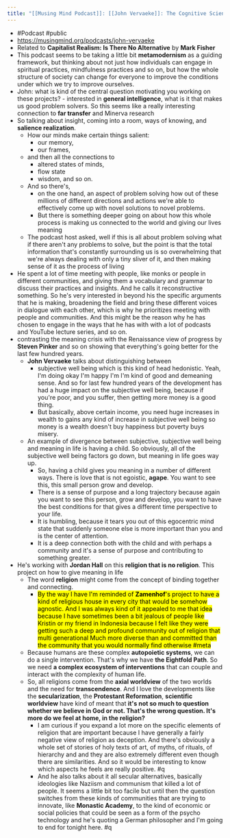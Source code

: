```yaml
---
title: "[[Musing Mind Podcast]]: [[John Vervaeke]]: The Cognitive Science of [[Capitalist Realism]]"
---
```


- <a id='vI5SiqbDw'/>#Podcast #public
- <a id='G0dyKACkf'/>https://musingmind.org/podcasts/john-vervaeke
- <a id='-T537mLsT'/>Related to **Capitalist Realism: Is There No Alternative** by **Mark Fisher**
- <a id='fW9UzJ-Tq'/>This podcast seems to be taking a little bit **metamodernism** as a guiding framework, but thinking about not just how individuals can engage in spiritual practices, mindfulness practices and so on, but how the whole structure of society can change for everyone to improve the conditions under which we try to improve ourselves.
- <a id='c5Zd0lJd9'/>John: what is kind of the central question motivating you working on these projects? - interested in **general intelligence**, what is it that makes us good problem solvers. So this seems like a really interesting connection to **far transfer** and Minerva research
- <a id='GHPuTLXfA'/>So talking about insight, coming into a room, ways of knowing, and **salience realization**.
    - <a id='CcqtzGbnH'/>How our minds make certain things salient:
        - <a id='R4Ywt_-ts'/>our memory,
        - <a id='aBDHA4QRG'/>our frames,
    - <a id='HX7nO6zrA'/>and then all the connections to
        - <a id='KtKVZ7De4'/>altered states of minds,
        - <a id='NH6nNdeYG'/>flow state
        - <a id='J7CopuYLd'/>wisdom, and so on.
    - <a id='lSdI2SbPD'/>And so there's,
        - <a id='BmBU7ScYi'/>on the one hand, an aspect of problem solving how out of these millions of different directions and actions we're able to effectively come up with novel solutions to novel problems.
        - <a id='azo34LfXP'/>But there is something deeper going on about how this whole process is making us connected to the world and giving our lives meaning
    - <a id='Ddn-4x1Xy'/>The podcast host asked, well if this is all about problem solving what if there aren't any problems to solve, but the point is that the total information that's constantly surrounding us is so overwhelming that we're always dealing with only a tiny sliver of it, and then making sense of it as the process of living
- <a id='JYccyO558'/>He spent a lot of time meeting with people, like monks or people in different communities, and giving them a vocabulary and grammar to discuss their practices and insights. And he calls it reconstructive something. So he's very interested in beyond his the specific arguments that he is making, broadening the field and bring these different voices in dialogue with each other, which is why he prioritizes meeting with people and communities. And this might be the reason why he has chosen to engage in the ways that he has with with a lot of podcasts and YouTube lecture series, and so on.
- <a id='ixHhDmI4N'/>contrasting the meaning crisis with the Renaissance view of progress by **Steven Pinker** and so on showing that everything's going better for the last few hundred years.
    - <a id='ScAxxumTY'/>**John Vervaeke** talks about distinguishing between
        - <a id='QyA_b46UI'/>subjective well being which is this kind of head hedonistic. Yeah, I'm doing okay I'm happy I'm I'm kind of good and demeaning sense. And so for last few hundred years of the development has had a huge impact on the subjective well being, because if you're poor, and you suffer, then getting more money is a good thing.
        - <a id='miQlW97YH'/>But basically, above certain income, you need huge increases in wealth to gains any kind of increase in subjective well being so money is a wealth doesn't buy happiness but poverty buys misery.
    - <a id='z5T-AXgGN'/>An example of divergence between subjective, subjective well being and meaning in life is having a child. So obviously, all of the subjective well being factors go down, but meaning in life goes way up.
        - <a id='xn6eHdMxI'/>So, having a child gives you meaning in a number of different ways. There is love that is not egoistic, **agape**. You want to see this, this small person grow and develop.
        - <a id='rstDqPHwV'/>There is a sense of purpose and a long trajectory because again you want to see this person, grow and develop, you want to have the best conditions for that gives a different time perspective to your life.
        - <a id='MmnFDVyIj'/>It is humbling, because it tears you out of this egocentric mind state that suddenly someone else is more important than you and is the center of attention.
        - <a id='00LQdiA1N'/>It is a deep connection both with the child and with perhaps a community and it's a sense of purpose and contributing to something greater.
- <a id='zzejq-5LI'/>He's working with **Jordan Hall** on this **religion that is no religion**. This project on how to give meaning in life
    - <a id='tF5fHf-KT'/>The word **religion** might come from the concept of binding together and connecting.
        - <a id='jH1pTD5Iv'/>&#8203;<mark>By the way I have I'm reminded of **Zamenhof**'s project to have a kind of religious house in every city that would be somehow agnostic. And I was always kind of it appealed to me that idea because I have sometimes been a bit jealous of people like Kristin or my friend in Indonesia because I felt like they were getting such a deep and profound community out of religion that multi generational Much more diverse than and committed than the community that you would normally find otherwise #meta</mark>
    - <a id='VPMiQGl1l'/>Because humans are these complex **autopoietic systems**, we can do a single intervention. That's why we have **the Eightfold Path**. So we need **a complex ecosystem of interventions** that can couple and interact with the complexity of human life.
    - <a id='-BpWIgGbd'/>So, all religions come from the **axial worldview** of the two worlds and the need for **transcendence**. And I love the developments like the **secularization**, the **Protestant Reformation**, **scientific worldview** have kind of meant that **it's not so much to question whether we believe in God or not. That's the wrong question. It's more do we feel at home, in the religion?**
        - <a id='uUoIRgzAr'/>I am curious if you expand a lot more on the specific elements of religion that are important because I have generally a fairly negative view of religion as deception. And there's obviously a whole set of stories of holy texts of art, of myths, of rituals, of hierarchy and and they are also extremely different even though there are similarities. And so it would be interesting to know which aspects he feels are really positive. #q
        - <a id='3pGTU-tqD'/>And he also talks about it all secular alternatives, basically ideologies like Naziism and communism that killed a lot of people. It seems a little bit too facile but until then the question switches from these kinds of communities that are trying to innovate, like **Monastic Academy**, to the kind of economic or social policies that could be seen as a form of the psycho technology and he's quoting a German philosopher and I'm going to end for tonight here. #q
